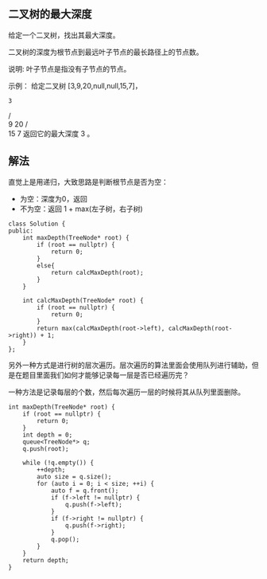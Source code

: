 ## 二叉树的最大深度

给定一个二叉树，找出其最大深度。

二叉树的深度为根节点到最远叶子节点的最长路径上的节点数。

说明: 叶子节点是指没有子节点的节点。

示例：
给定二叉树 [3,9,20,null,null,15,7]，

    3
   / \
  9  20
    /  \
   15   7
返回它的最大深度 3 。

## 解法

直觉上是用递归，大致思路是判断根节点是否为空：

- 为空：深度为0，返回
- 不为空：返回 1 + max(左子树，右子树)

```
class Solution {
public:
    int maxDepth(TreeNode* root) {
        if (root == nullptr) {
            return 0;
        }
        else{
            return calcMaxDepth(root);
        }
    }

    int calcMaxDepth(TreeNode* root) {
        if (root == nullptr) {
            return 0;
        }
        return max(calcMaxDepth(root->left), calcMaxDepth(root->right)) + 1;
    }
};
```

另外一种方式是进行树的层次遍历。层次遍历的算法里面会使用队列进行辅助，但是在题目里面我们如何才能够记录每一层是否已经遍历完？

一种方法是记录每层的个数，然后每次遍历一层的时候将其从队列里面删除。

```
int maxDepth(TreeNode* root) {
    if (root == nullptr) {
        return 0;
    }
    int depth = 0;
    queue<TreeNode*> q;
    q.push(root);

    while (!q.empty()) {
        ++depth;
        auto size = q.size();
        for (auto i = 0; i < size; ++i) {
            auto f = q.front();
            if (f->left != nullptr) {
                q.push(f->left);
            }
            if (f->right != nullptr) {
                q.push(f->right);
            }
            q.pop();
        }
    }
    return depth;
}
```
